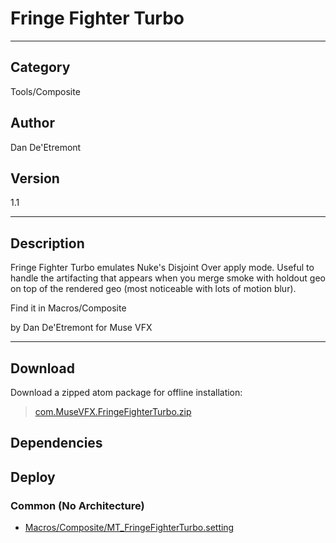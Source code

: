 # Fringe Fighter Turbo
___

## Category
Tools/Composite

## Author
Dan De'Etremont

## Version
1.1

___

## Description
<p>Fringe Fighter Turbo emulates Nuke's Disjoint Over apply mode. Useful to handle the artifacting that appears when you merge smoke with holdout geo on top of the rendered geo (most noticeable with lots of motion blur).</p>

<p>Find it in Macros/Composite</p>

by Dan De'Etremont for Muse VFX

___

## Download

Download a zipped atom package for offline installation:
> [com.MuseVFX.FringeFighterTurbo.zip](https://gitlab.com/WeSuckLess/Reactor/-/archive/master/Reactor-master.zip?path=Atoms/com.MuseVFX.FringeFighterTurbo)  

## Dependencies

## Deploy

### Common (No Architecture)

<ul>
<li><a href="https://gitlab.com/WeSuckLess/Reactor/-/blob/master/Atoms/com.MuseVFX.FringeFighterTurbo/Macros/Composite/MT_FringeFighterTurbo.setting?ref_type=heads">Macros/Composite/MT_FringeFighterTurbo.setting</a></li>
</ul>
